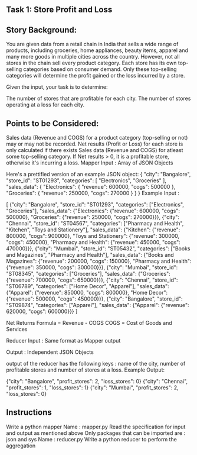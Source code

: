 ## Task 1: Store Profit and Loss
## Story Background:
You are given data from a retail chain in India that sells a wide range of products, including groceries, home appliances, beauty items, apparel and many more goods in multiple cities across the country. However, not all stores in the chain sell every product category. Each store has its own top-selling categories based on consumer demand. Only these top-selling categories will determine the profit gained or the loss incurred by a store.

Given the input, your task is to determine:

The number of stores that are profitable for each city.
The number of stores operating at a loss for each city.
## Points to be Considered:
Sales data (Revenue and COGS) for a product category (top-selling or not) may or may not be recorded.
Net results (Profit or Loss) for each store is only calculated if there exists Sales data (Revenue and COGS) for atleast some top-selling category.
If Net results > 0, it is a profitable store, otherwise it's incurring a loss.
Mapper
Input : Array of JSON Objects

Here's a prettified version of an example JSON object:
{
  "city": "Bangalore",
  "store_id": "ST01293",
  "categories": [
    "Electronics",
    "Groceries"
  ],
  "sales_data": {
    "Electronics": {
      "revenue": 600000,
      "cogs": 500000
    },
    "Groceries": {
      "revenue": 250000,
      "cogs": 270000
    }
  }
}
Example Input :

[
{"city": "Bangalore", "store_id": "ST01293", "categories": ["Electronics", "Groceries"], "sales_data": {"Electronics": {"revenue": 600000, "cogs": 500000}, "Groceries": {"revenue": 250000, "cogs": 270000}}},
{"city": "Chennai", "store_id": "ST04567", "categories": ["Pharmacy and Health", "Kitchen", "Toys and Stationery"], "sales_data": {"Kitchen": {"revenue": 800000, "cogs": 900000}, "Toys and Stationery": {"revenue": 300000, "cogs": 450000}, "Pharmacy and Health": {"revenue": 450000, "cogs": 470000}}},
{"city": "Mumbai", "store_id": "ST05432", "categories": ["Books and Magazines", "Pharmacy and Health"], "sales_data": {"Books and Magazines": {"revenue": 200000, "cogs": 150000}, "Pharmacy and Health": {"revenue": 350000, "cogs": 300000}}},
{"city": "Mumbai", "store_id": "ST08345", "categories": ["Groceries"], "sales_data": {"Groceries": {"revenue": 700000, "cogs": 650000}}},
{"city": "Chennai", "store_id": "ST06789", "categories": ["Home Decor", "Apparel"], "sales_data": {"Apparel": {"revenue": 850000, "cogs": 800000}, "Home Decor": {"revenue": 500000, "cogs": 450000}}},
{"city": "Bangalore", "store_id": "ST09874", "categories": ["Apparel"], "sales_data": {"Apparel": {"revenue": 620000, "cogs": 600000}}}
]

Net Returns Formula = Revenue - COGS
COGS = Cost of Goods and Services

Reducer
Input : Same format as Mapper output

Output : Independent JSON Objects

output of the reducer has the following keys : name of the city, number of profitable stores and number of stores at a loss.
Example Output:

{"city": "Bangalore", "profit_stores": 2, "loss_stores": 0}
{"city": "Chennai", "profit_stores": 1, "loss_stores": 1}
{"city": "Mumbai", "profit_stores": 2, "loss_stores": 0}

## Instructions
Write a python mapper
Name : mapper.py
Read the specification for input and output as mentioned above
Only packages that can be imported are : json and sys
Name : reducer.py
Write a python reducer to perform the aggregation

